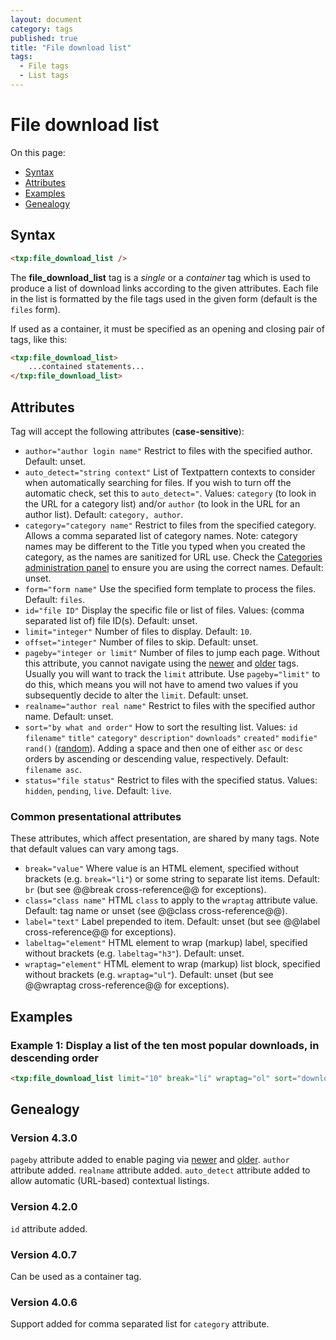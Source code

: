 ```yaml
---
layout: document
category: tags
published: true
title: "File download list"
tags:
  - File tags
  - List tags
---
```


# File download list

On this page:

* [Syntax](#user-content-syntax)
* [Attributes](#user-content-attributes)
* [Examples](#user-content-examples)
* [Genealogy](#user-content-genealogy)

## Syntax

~~~ html
<txp:file_download_list />
~~~

The **file_download_list** tag is a *single* or a *container* tag which is used to produce a list of download links according to the given attributes. Each file in the list is formatted by the file tags used in the given form (default is the `files` form).

If used as a container, it must be specified as an opening and closing pair of tags, like this:

~~~ html
<txp:file_download_list>
    ...contained statements...
</txp:file_download_list>
~~~

## Attributes

Tag will accept the following attributes (**case-sensitive**):

* `author="author login name"`
Restrict to files with the specified author.
Default: unset.
* `auto_detect="string context"`
List of Textpattern contexts to consider when automatically searching for files. If you wish to turn off the automatic check, set this to `auto_detect="`.
Values: `category` (to look in the URL for a category list) and/or `author` (to look in the URL for an author list).
Default: `category, author`.
* `category="category name"`
Restrict to files from the specified category. Allows a comma separated list of category names. Note: category names may be different to the Title you typed when you created the category, as the names are sanitized for URL use. Check the [Categories administration panel](../administration/categories-panel) to ensure you are using the correct names.
Default: unset.
* `form="form name"`
Use the specified form template to process the files.
Default: `files`.
* `id="file ID"`
Display the specific file or list of files.
Values: (comma separated list of) file ID(s).
Default: unset.
* `limit="integer"`
Number of files to display.
Default: `10`.
* `offset="integer"`
Number of files to skip.
Default: unset.
* `pageby="integer or limit"`
Number of files to jump each page. Without this attribute, you cannot navigate using the [newer](newer) and [older](older) tags. Usually you will want to track the `limit` attribute. Use `pageby="limit"` to do this, which means you will not have to amend two values if you subsequently decide to alter the `limit`.
Default: unset.
* `realname="author real name"`
Restrict to files with the specified author name.
Default: unset.
* `sort="by what and order"`
How to sort the resulting list.
Values:
`id`
`filename"`
`title"`
`category"`
`description"`
`downloads"`
`created"`
`modifie"`
`rand()` ([random](http://dev.mysql.com/doc/refman/5.0/en/mathematical-functions.html#function_rand)).
Adding a space and then one of either `asc` or `desc` orders by ascending or descending value, respectively.
Default: `filename asc`.
* `status="file status"`
Restrict to files with the specified status.
Values: `hidden`, `pending`, `live`.
Default: `live`.

### Common presentational attributes

These attributes, which affect presentation, are shared by many tags. Note that default values can vary among tags.

* `break="value"`
Where value is an HTML element, specified without brackets (e.g. `break="li"`) or some string to separate list items.
Default: `br` (but see @@break cross-reference@@ for exceptions).
* `class="class name"`
HTML `class` to apply to the `wraptag` attribute value.
Default: tag name or unset (see @@class cross-reference@@).
* `label="text"`
Label prepended to item.
Default: unset (but see @@label cross-reference@@ for exceptions).
* `labeltag="element"`
HTML element to wrap (markup) label, specified without brackets (e.g. `labeltag="h3"`).
Default: unset.
* `wraptag="element"`
HTML element to wrap (markup) list block, specified without brackets (e.g. `wraptag="ul"`).
Default: unset (but see @@wraptag cross-reference@@ for exceptions).

## Examples

### Example 1: Display a list of the ten most popular downloads, in descending order

~~~ html
<txp:file_download_list limit="10" break="li" wraptag="ol" sort="downloads desc" />
~~~

## Genealogy

### Version 4.3.0

`pageby` attribute added to enable paging via [newer](newer) and [older](older).
`author` attribute added.
`realname` attribute added.
`auto_detect` attribute added to allow automatic (URL-based) contextual listings.

### Version 4.2.0

`id` attribute added.

### Version 4.0.7

Can be used as a container tag.

### Version 4.0.6

Support added for comma separated list for `category` attribute.
